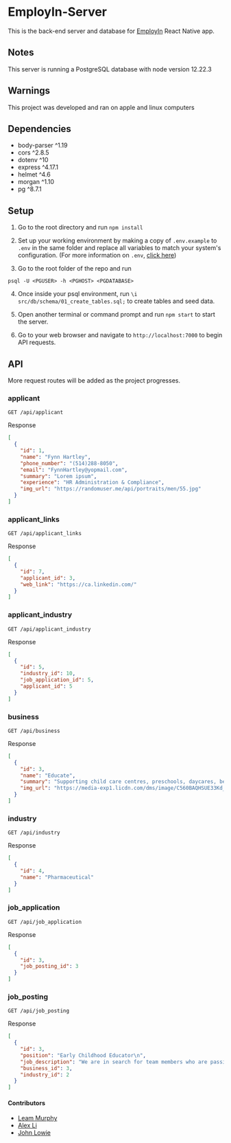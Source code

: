 # EmployIn-Server

This is the back-end server and database for [EmployIn](https://github.com/JohnLowie4/EmployIn) React Native app.

## Notes

This server is running a PostgreSQL database with node version 12.22.3

## Warnings

This project was developed and ran on apple and linux computers

## Dependencies

- body-parser ^1.19
- cors ^2.8.5
- dotenv ^10
- express ^4.17.1
- helmet ^4.6
- morgan ^1.10
- pg ^8.7.1

## Setup

1. Go to the root directory and run `npm install`

2. Set up your working environment by making a copy of `.env.example` to `.env` in the same folder and replace all variables to match your system's configuration. (For more information on `.env`, [click here](https://github.com/motdotla/dotenv))

3. Go to the root folder of the repo and run

```
psql -U <PGUSER> -h <PGHOST> <PGDATABASE>
```

4. Once inside your psql environment, run `\i src/db/schema/01_create_tables.sql;` to create tables and seed data.

5. Open another terminal or command prompt and run `npm start` to start the server.

6. Go to your web browser and navigate to `http://localhost:7000` to begin API requests.

## API

More request routes will be added as the project progresses.

### applicant

`GET /api/applicant`

Response

```json
[
  {
    "id": 1,
    "name": "Fynn Hartley",
    "phone_number": "(514)288-8050",
    "email": "FynnHartley@yopmail.com",
    "summary": "Lorem ipsum",
    "experience": "HR Administration & Compliance",
    "img_url": "https://randomuser.me/api/portraits/men/55.jpg"
  }
]
```

### applicant_links

`GET /api/applicant_links`

Response

```json
[
  {
    "id": 7,
    "applicant_id": 3,
    "web_link": "https://ca.linkedin.com/"
  }
]
```

### applicant_industry

`GET /api/applicant_industry`

Response

```json
[
  {
    "id": 5,
    "industry_id": 10,
    "job_application_id": 5,
    "applicant_id": 5
  }
]
```

### business

`GET /api/business`

Response

```json
[
  {
    "id": 3,
    "name": "Educate",
    "summary": "Supporting child care centres, preschools, daycares, before and after school programs, kids camps and more to meet their staffing needs for over 10 years.",
    "img_url": "https://media-exp1.licdn.com/dms/image/C560BAQHSUE33Kd_mow/company-logo_200_200/0/1561548806681?e=2159024400&v=beta&t=LgVPaq1aL2Eo0PKAwW0-22zY34M4dgC5Sp-7Gws55-o"
  }
]
```

### industry

`GET /api/industry`

Response

```json
[
  {
    "id": 4,
    "name": "Pharmaceutical"
  }
]
```

### job_application

`GET /api/job_application`

Response

```json
[
  {
    "id": 3,
    "job_posting_id": 3
  }
]
```

### job_posting

`GET /api/job_posting`

Response

```json
[
  {
    "id": 3,
    "position": "Early Childhood Educator\n",
    "job_description": "We are in search for team members who are passionate in teaching children and making a difference in children’s lives.",
    "business_id": 3,
    "industry_id": 2
  }
]
```

#### Contributors

- [Leam Murphy](https://github.com/leammurphy)
- [Alex Li](https://github.com/a-218)
- [John Lowie](https://github.com/JohnLowie4)
